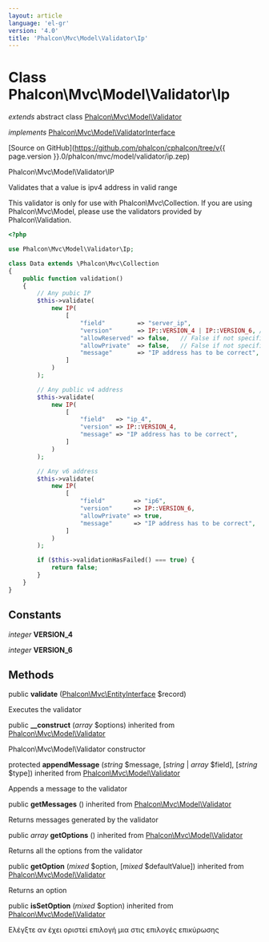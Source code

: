 ```yaml
---
layout: article
language: 'el-gr'
version: '4.0'
title: 'Phalcon\Mvc\Model\Validator\Ip'
---
```

# Class **Phalcon\Mvc\Model\Validator\Ip**

*extends* abstract class [Phalcon\Mvc\Model\Validator](Phalcon_Mvc_Model_Validator)

*implements* [Phalcon\Mvc\Model\ValidatorInterface](Phalcon_Mvc_Model_ValidatorInterface)

[Source on GitHub](https://github.com/phalcon/cphalcon/tree/v{{ page.version }}.0/phalcon/mvc/model/validator/ip.zep)

Phalcon\Mvc\Model\Validator\IP

Validates that a value is ipv4 address in valid range

This validator is only for use with Phalcon\Mvc\Collection. If you are using Phalcon\Mvc\Model, please use the validators provided by Phalcon\Validation.

```php
<?php

use Phalcon\Mvc\Model\Validator\Ip;

class Data extends \Phalcon\Mvc\Collection
{
    public function validation()
    {
        // Any pubic IP
        $this->validate(
            new IP(
                [
                    "field"         => "server_ip",
                    "version"       => IP::VERSION_4 | IP::VERSION_6, // v6 and v4. The same if not specified
                    "allowReserved" => false,   // False if not specified. Ignored for v6
                    "allowPrivate"  => false,   // False if not specified
                    "message"       => "IP address has to be correct",
                ]
            )
        );

        // Any public v4 address
        $this->validate(
            new IP(
                [
                    "field"   => "ip_4",
                    "version" => IP::VERSION_4,
                    "message" => "IP address has to be correct",
                ]
            )
        );

        // Any v6 address
        $this->validate(
            new IP(
                [
                    "field"        => "ip6",
                    "version"      => IP::VERSION_6,
                    "allowPrivate" => true,
                    "message"      => "IP address has to be correct",
                ]
            )
        );

        if ($this->validationHasFailed() === true) {
            return false;
        }
    }
}

```

## Constants

*integer* **VERSION_4**

*integer* **VERSION_6**

## Methods

public **validate** ([Phalcon\Mvc\EntityInterface](Phalcon_Mvc_EntityInterface) $record)

Executes the validator

public **__construct** (*array* $options) inherited from [Phalcon\Mvc\Model\Validator](Phalcon_Mvc_Model_Validator)

Phalcon\Mvc\Model\Validator constructor

protected **appendMessage** (*string* $message, [*string* | *array* $field], [*string* $type]) inherited from [Phalcon\Mvc\Model\Validator](Phalcon_Mvc_Model_Validator)

Appends a message to the validator

public **getMessages** () inherited from [Phalcon\Mvc\Model\Validator](Phalcon_Mvc_Model_Validator)

Returns messages generated by the validator

public *array* **getOptions** () inherited from [Phalcon\Mvc\Model\Validator](Phalcon_Mvc_Model_Validator)

Returns all the options from the validator

public **getOption** (*mixed* $option, [*mixed* $defaultValue]) inherited from [Phalcon\Mvc\Model\Validator](Phalcon_Mvc_Model_Validator)

Returns an option

public **isSetOption** (*mixed* $option) inherited from [Phalcon\Mvc\Model\Validator](Phalcon_Mvc_Model_Validator)

Ελέγξτε αν έχει οριστεί επιλογή μια στις επιλογές επικύρωσης